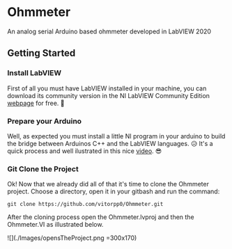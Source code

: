 # Ohmmeter

An analog serial Arduino based ohmmeter developed in LabVIEW 2020

## Getting Started

### Install LabVIEW

First of all you must have LabVIEW installed in your machine, you can download its community version in the NI LabVIEW Community Edition [webpage](https://www.ni.com/pt-br/shop/labview/select-edition/labview-community-edition.html) for free. :star_struck:

### Prepare your Arduino

Well, as expected you must install a little NI program in your arduino to build the bridge between Arduinos C++ and the LabVIEW languages. 	:disappointed_relieved:
It's a quick process and well ilustrated in this nice [video](https://www.youtube.com/watch?v=RGRhIQneO6w). :sunglasses:


### Git Clone the Project

Ok! Now that we already did all of that it's time to clone the Ohmmeter project.  Choose a directory, open it in your gitbash and run the command:

```
git clone https://github.com/vitorpp0/Ohmmeter.git
```

After the cloning process open the Ohmmeter.lvproj and then the Ohmmeter.VI as illustrated below. 

![](./Images/opensTheProject.png =300x170)

